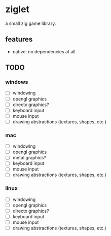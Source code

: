 # ziglet

a small zig game library.

## features
* native: no dependencies at all

## TODO
### windows
* [ ] windowing
* [ ] opengl graphics
* [ ] directx graphics?
* [ ] keyboard input
* [ ] mouse input
* [ ] drawing abstractions (textures, shapes, etc.)
### mac
* [ ] windowing
* [ ] opengl graphics
* [ ] metal graphics?
* [ ] keyboard input
* [ ] mouse input
* [ ] drawing abstractions (textures, shapes, etc.)
### linux
* [ ] windowing
* [ ] opengl graphics
* [ ] directx graphics?
* [ ] keyboard input
* [ ] mouse input
* [ ] drawing abstractions (textures, shapes, etc.)
